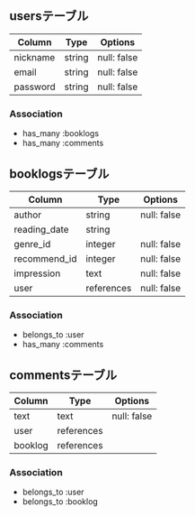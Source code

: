 ## usersテーブル

| Column        | Type        | Options      |
| ------------- | ----------- | -------------|
| nickname      | string      | null: false  |
| email         | string      | null: false  |
| password      | string      | null: false  |

### Association

- has_many :booklogs
- has_many :comments

## booklogsテーブル

| Column        | Type        | Options      |
| ------------- | ----------- | ------------ |
| author        | string      | null: false  |
| reading_date  | string      |              |
| genre_id      | integer     | null: false  |
| recommend_id  | integer     | null: false  |
| impression    | text        | null: false  |
| user          | references  | null: false  |

### Association

- belongs_to :user
- has_many :comments

## commentsテーブル

| Column        | Type        | Options      |
| ------------- | ----------- | ------------ |
| text          | text        | null: false  |
| user          | references  |              |
| booklog       | references  |              |

### Association

- belongs_to :user
- belongs_to :booklog